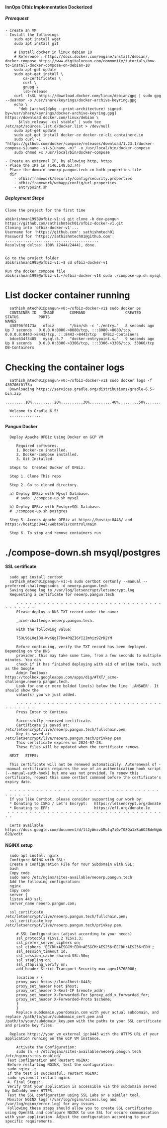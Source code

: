 #### InnOps Ofbiz Implementation Dockerized

##### Prerequest
    
    - Create an VM
    - Install the followings
        sudo apt install wget
        sudo apt install git
        
        # Install docker in linux debian 10 
        # Reference : https://docs.docker.com/engine/install/debian/, docker-compose https://www.digitalocean.com/community/tutorials/how-to-install-docker-compose-on-debian-10
        sudo apt-get update
        sudo apt-get install \
            ca-certificates \
            curl \
            gnupg \
            lsb-release
        curl -fsSL https://download.docker.com/linux/debian/gpg | sudo gpg --dearmor -o /usr/share/keyrings/docker-archive-keyring.gpg
        echo \
          "deb [arch=$(dpkg --print-architecture) signed-by=/usr/share/keyrings/docker-archive-keyring.gpg] https://download.docker.com/linux/debian \
          $(lsb_release -cs) stable" | sudo tee /etc/apt/sources.list.d/docker.list > /dev/null
        sudo apt-get update
        sudo apt-get install docker-ce docker-ce-cli containerd.io
        sudo curl -L "https://github.com/docker/compose/releases/download/1.23.1/docker-compose-$(uname -s)-$(uname -m)" -o /usr/local/bin/docker-compose
        sudo chmod +x /usr/local/bin/docker-compose
        
    - Create an external IP, by allowing http, https
    - Place the IPs in (146.148.63.74)
    - Place the domain neoerp.pangun.tech in both properties file
      dir 
        - ofbiz/framework/security/config/security.properties        
        - ofbiz/framework/webapp/config/url.properties
        - entrypoint.sh

##### Deployment Steps
    
    Clone the project for the first time
    
    abikrishnan1995@ofbiz-v1:~$ git clone -b dev-pangun https://github.com/sathishmtech01/ofbiz-docker-v1.git
    Cloning into 'ofbiz-docker-v1'...
    Username for 'https://github.com': sathishmtech01
    Password for 'https://sathishmtech01@github.com': 
    ..........................................
    Resolving deltas: 100% (2444/2444), done.
    
    
    Go to the project folder
    abikrishnan1995@ofbiz-v1:~$ cd ofbiz-docker-v1
    
    Run the docker compose file
    abikrishnan1995@ofbiz-v1:~/ofbiz-docker-v1$ sudo ./compose-up.sh mysql

# List docker container running

      sathish_mtech01@pangun-v0:~/ofbiz-docker-v1$ sudo docker ps
      CONTAINER ID   IMAGE       COMMAND                  CREATED         STATUS         PORTS                                                                                  NAMES
      430706f0173a   ofbiz       "/bin/sh -c './entry…"   8 seconds ago   Up 7 seconds   0.0.0.0:8080->8080/tcp, :::8080->8080/tcp, 0.0.0.0:8443->8443/tcp, :::8443->8443/tcp   OFBiz-Containers
      bdce634f3405   mysql:5.7   "docker-entrypoint.s…"   9 seconds ago   Up 8 seconds   0.0.0.0:3306->3306/tcp, :::3306->3306/tcp, 33060/tcp                                   DB-Containers

# Checking the container logs
      sathish_mtech01@pangun-v0:~/ofbiz-docker-v1$ sudo docker logs -f 430706f0173a
      Downloading https://services.gradle.org/distributions/gradle-6.5-bin.zip
      .........10%..........20%..........30%..........40%.........50%..........60%..........70%..........80%.........90%..........100%
      
      Welcome to Gradle 6.5!
      ..............


#### Pangun Docker

      Deploy Apache OFBiz Using Docker on GCP VM

         Required softwares.
         1. Docker-ce installed.
         2. Docker-compose installed.
         3. Git Installed.

      Steps to  Created Docker of OFBiz.

      Step 1. Clone This repo

      Step 2. Go to cloned directory.

      a) Deploy OFBiz with Mysql Database.
         # sudo ./compose-up.sh mysql
 
      b) Deploy OFBiz with PostgreSQL Database.
      # ./compose-up.sh postgres

      Step 5. Access Apache OFBiz at https://hostip:8443/ and https://hostip:8443/webtools/control/main

      Step 6. To stop and remove containers run
# ./compose-down.sh msyql/postgres


#### SSL certificate

      sudo apt install certbot
      sathish_mtech01@pangun-v1:~$ sudo certbot certonly --manual --preferred-challenges=dns -d neoerp.pangun.tech
      Saving debug log to /var/log/letsencrypt/letsencrypt.log
      Requesting a certificate for neoerp.pangun.tech

         - - - - - - - - - - - - - - - - - - - - - - - - - - - - - - - - - - - - - - - -
         Please deploy a DNS TXT record under the name:

         _acme-challenge.neoerp.pangun.tech.
         
         with the following value:
         
         75OL96LUqiBH-WvKQgI7Dn4PQZI6YI2Imhiz9ZrD2YM

         Before continuing, verify the TXT record has been deployed. Depending on the DNS
         provider, this may take some time, from a few seconds to multiple minutes. You can
         check if it has finished deploying with aid of online tools, such as the Google
         Admin Toolbox: https://toolbox.googleapps.com/apps/dig/#TXT/_acme-challenge.neoerp.pangun.tech.
         Look for one or more bolded line(s) below the line ';ANSWER'. It should show the
         value(s) you've just added.

         - - - - - - - - - - - - - - - - - - - - - - - - - - - - - - - - - - - - - - - -
         Press Enter to Continue
         
         Successfully received certificate.
         Certificate is saved at: /etc/letsencrypt/live/neoerp.pangun.tech/fullchain.pem
         Key is saved at:         /etc/letsencrypt/live/neoerp.pangun.tech/privkey.pem
         This certificate expires on 2024-07-28.
         These files will be updated when the certificate renews.

      NEXT   STEPS:

      This certificate will not be renewed automatically. Autorenewal of --manual certificates requires the use of an authentication hook script (--manual-auth-hook) but one was not provided. To renew this certificate, repeat this same certbot command before the certificate's expiry date.

      - - - - - - - - - - - - - - - - - - - - - - - - - - - - - - - - - - - - - - - -
      If you like Certbot, please consider supporting our work by:
      * Donating to ISRG / Let's Encrypt:   https://letsencrypt.org/donate
      * Donating to EFF:                    https://eff.org/donate-le
     - - - - - - - - - - - - - - - - - - - - - - - - - - - - - - - - - - - - -

      Certs available https://docs.google.com/document/d/1tJyWnzvAMulq7iOvT08Qa1xBa6O2BdeNgWohz6R-62Q/edit

#### NGINX setup
   
      sudo apt install nginx
      Configure NGINX with SSL:
      Create a Configuration File for Your Subdomain with SSL:
      bash
      Copy code
      sudo nano /etc/nginx/sites-available/neoerp.pangun.tech
      Add the following configuration:
      nginx
      Copy code
      server {
      listen 443 ssl;
      server_name neoerp.pangun.com;
   
      ssl_certificate /etc/letsencrypt/live/neoerp.pangun.tech/fullchain.pem;
      ssl_certificate_key /etc/letsencrypt/live/neoerp.pangun.tech/privkey.pem;

         # SSL Configuration (adjust according to your needs)
         ssl_protocols TLSv1.2 TLSv1.3;
         ssl_prefer_server_ciphers on;
         ssl_ciphers 'EECDH+AESGCM:EDH+AESGCM:AES256+EECDH:AES256+EDH';
         ssl_session_timeout 1d;
         ssl_session_cache shared:SSL:50m;
         ssl_stapling on;
         ssl_stapling_verify on;
         add_header Strict-Transport-Security max-age=15768000;
      
         location / {
         proxy_pass https://localhost:8443;
         proxy_set_header Host $host;
         proxy_set_header X-Real-IP $remote_addr;
         proxy_set_header X-Forwarded-For $proxy_add_x_forwarded_for;
         proxy_set_header X-Forwarded-Proto $scheme;
         }
         }
         Replace subdomain.yourdomain.com with your actual subdomain, and replace /path/to/your/subdomain_cert.pem and /path/to/your/subdomain_key.pem with the paths to your SSL certificate and private key files.
      
      Replace https://your_vm_external_ip:8443 with the HTTPS URL of your application running on the GCP VM instance.

         Activate the Configuration:
         sudo ln -s /etc/nginx/sites-available/neoerp.pangun.tech /etc/nginx/sites-enabled/
     Test Configuration and Restart NGINX:
     Before restarting NGINX, test the configuration:
     sudo nginx -t
     If the test is successful, restart NGINX:
     sudo systemctl restart nginx
     4. Final Steps:
     Verify that your application is accessible via the subdomain served by GoDaddy over HTTPS.
     Test the SSL configuration using SSL Labs or a similar tool.
     Monitor NGINX logs (/var/log/nginx/access.log and /var/log/nginx/error.log) for any issues.
     Following these steps should allow you to create SSL certificates using OpenSSL and configure NGINX to use SSL for secure communication with your application. Adjust the configuration according to your specific requirements.



